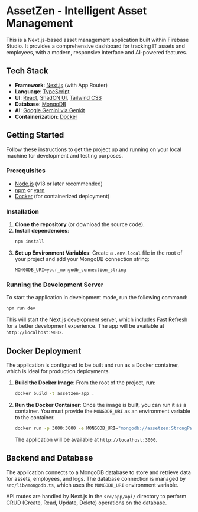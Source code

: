 # AssetZen - Intelligent Asset Management

This is a Next.js-based asset management application built within Firebase Studio. It provides a comprehensive dashboard for tracking IT assets and employees, with a modern, responsive interface and AI-powered features.

## Tech Stack

- **Framework**: [Next.js](https://nextjs.org/) (with App Router)
- **Language**: [TypeScript](https://www.typescriptlang.org/)
- **UI**: [React](https://reactjs.org/), [ShadCN UI](https://ui.shadcn.com/), [Tailwind CSS](https://tailwindcss.com/)
- **Database**: [MongoDB](https://www.mongodb.com/)
- **AI**: [Google Gemini via Genkit](https://firebase.google.com/docs/genkit)
- **Containerization**: [Docker](https://www.docker.com/)

## Getting Started

Follow these instructions to get the project up and running on your local machine for development and testing purposes.

### Prerequisites

- [Node.js](https://nodejs.org/) (v18 or later recommended)
- [npm](https://www.npmjs.com/) or [yarn](https://yarnpkg.com/)
- [Docker](https://www.docker.com/) (for containerized deployment)

### Installation

1.  **Clone the repository** (or download the source code).
2.  **Install dependencies**:
    ```bash
    npm install
    ```
3.  **Set up Environment Variables**:
    Create a `.env.local` file in the root of your project and add your MongoDB connection string:
    ```
    MONGODB_URI=your_mongodb_connection_string
    ```

### Running the Development Server

To start the application in development mode, run the following command:

```bash
npm run dev
```

This will start the Next.js development server, which includes Fast Refresh for a better development experience. The app will be available at `http://localhost:9002`.

## Docker Deployment

The application is configured to be built and run as a Docker container, which is ideal for production deployments.

1.  **Build the Docker Image**:
    From the root of the project, run:
    ```bash
    docker build -t assetzen-app .
    ```

2.  **Run the Docker Container**:
    Once the image is built, you can run it as a container. You must provide the `MONGODB_URI` as an environment variable to the container.
    ```bash
    docker run -p 3000:3000 -e MONGODB_URI="mongodb://assetzen:StrongPassword123@192.168.2.6:27017/assetzen?authSource=admin" assetzen-app
    ```
    The application will be available at `http://localhost:3000`.

## Backend and Database

The application connects to a MongoDB database to store and retrieve data for assets, employees, and logs. The database connection is managed by `src/lib/mongodb.ts`, which uses the `MONGODB_URI` environment variable.

API routes are handled by Next.js in the `src/app/api/` directory to perform CRUD (Create, Read, Update, Delete) operations on the database.
